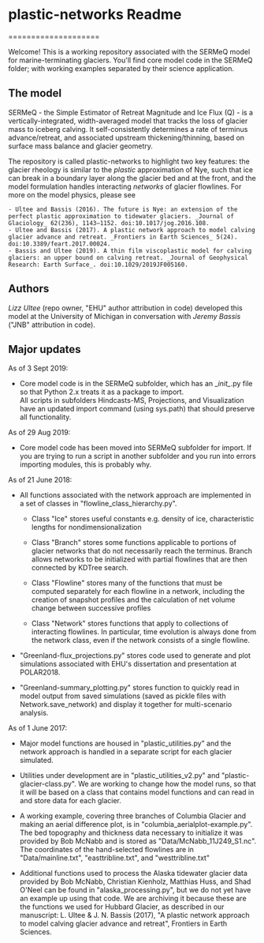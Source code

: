 # plastic-networks Readme
====================

Welcome!  This is a working repository associated with the SERMeQ model for marine-terminating glaciers.  You'll find core model code in the SERMeQ folder; with working examples separated by their science application.

## The model
SERMeQ - the Simple Estimator of Retreat Magnitude and Ice Flux (Q) - is a vertically-integrated, width-averaged model that tracks the loss of glacier mass to iceberg calving.
It self-consistently determines a rate of terminus advance/retreat, and associated upstream thickening/thinning, based on surface mass balance and glacier geometry.

The repository is called plastic-networks to highlight two key features: the glacier rheology is similar to the _plastic_ approximation of Nye, such that ice can break in a boundary layer along the glacier bed and at the front,
and the model formulation handles interacting _networks_ of glacier flowlines.
For more on the model physics, please see

	- Ultee and Bassis (2016). The future is Nye: an extension of the perfect plastic approximation to tidewater glaciers. _Journal of Glaciology_ 62(236), 1143–1152. doi:10.1017/jog.2016.108.
	- Ultee and Bassis (2017). A plastic network approach to model calving glacier advance and retreat. _Frontiers in Earth Sciences_ 5(24). doi:10.3389/feart.2017.00024.
	- Bassis and Ultee (2019). A thin film viscoplastic model for calving glaciers: an upper bound on calving retreat. _Journal of Geophysical Research: Earth Surface_. doi:10.1029/2019JF005160.


## Authors
*Lizz Ultee* (repo owner, "EHU" author attribution in code) developed this model at the University of Michigan in conversation with *Jeremy Bassis* ("JNB" attribution in code).


## Major updates
As of 3 Sept 2019:
* Core model code is in the SERMeQ subfolder, which has an \__init\__.py file so that Python 2.x treats it as a package to import.  
All scripts in subfolders Hindcasts-MS, Projections, and Visualization have an updated import command (using sys.path) that should preserve all functionality.

As of 29 Aug 2019:
* Core model code has been moved into SERMeQ subfolder for import.  If you are trying to run a script in another subfolder and you run into errors importing modules, this is probably why.


As of 21 June 2018:
* All functions associated with the network approach are implemented in a set of classes in "flowline_class_hierarchy.py".

    * Class "Ice" stores useful constants e.g. density of ice, characteristic lengths for nondimensionalization
    
    * Class "Branch" stores some functions applicable to portions of glacier networks that do not necessarily reach the terminus.  Branch allows networks to be initialized with partial flowlines that are then connected by KDTree search.
    
    * Class "Flowline" stores many of the functions that must be computed separately for each flowline in a network, including the creation of snapshot profiles and the calculation of net volume change between successive profiles
    
    * Class "Network" stores functions that apply to collections of interacting flowlines.  In particular, time evolution is always done from the network class, even if the network consists of a single flowline.

* "Greenland-flux_projections.py" stores code used to generate and plot simulations associated with EHU's dissertation and presentation at POLAR2018.

* "Greenland-summary\_plotting.py" stores function to quickly read in model output from saved simulations (saved as pickle files with Network.save_network) and display it together for multi-scenario analysis.




As of 1 June 2017: 

* Major model functions are housed in "plastic_utilities.py" and the network approach is handled in a separate script for each glacier simulated.  

* Utilities under development are in "plastic\_utilities_v2.py" and "plastic-glacier-class.py".  We are working to change how the model runs, so that it will be based on a class that contains model functions and can read in and store data for each glacier.

* A working example, covering three branches of Columbia Glacier and making an aerial difference plot, is in "columbia\_aerialplot-example.py".  The bed topography and thickness data necessary to initialize it was provided by Bob McNabb and is stored as "Data/McNabb\_11J249_S1.nc".  The coordinates of the hand-selected flowlines are in "Data/mainline.txt", "easttribline.txt", and "westtribline.txt"

* Additional functions used to process the Alaska tidewater glacier data provided by Bob McNabb, Christian Kienholz, Matthias Huss, and Shad O'Neel can be found in "alaska_processing.py", but we do not yet have an example up using that code.  We are archiving it because these are the functions we used for Hubbard Glacier, as described in our manuscript:
    L. Ultee & J. N. Bassis (2017), "A plastic network approach to model calving glacier advance and retreat", Frontiers in Earth Sciences.
